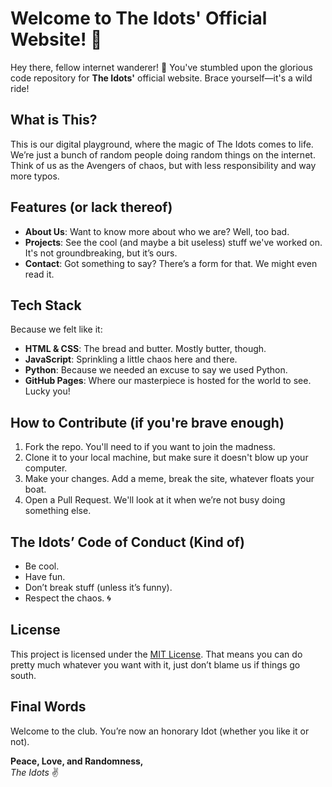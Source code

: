 # Welcome to The Idots' Official Website! 🎉

Hey there, fellow internet wanderer! 👋 You've stumbled upon the glorious code repository for **The Idots'** official website. Brace yourself—it's a wild ride!

## What is This?

This is our digital playground, where the magic of The Idots comes to life. We’re just a bunch of random people doing random things on the internet. Think of us as the Avengers of chaos, but with less responsibility and way more typos.

## Features (or lack thereof)

- **About Us**: Want to know more about who we are? Well, too bad.
- **Projects**: See the cool (and maybe a bit useless) stuff we've worked on. It's not groundbreaking, but it’s ours.
- **Contact**: Got something to say? There’s a form for that. We might even read it.

## Tech Stack

Because we felt like it:

- **HTML & CSS**: The bread and butter. Mostly butter, though.
- **JavaScript**: Sprinkling a little chaos here and there.
- **Python**: Because we needed an excuse to say we used Python.
- **GitHub Pages**: Where our masterpiece is hosted for the world to see. Lucky you!

## How to Contribute (if you're brave enough)

1. Fork the repo. You'll need to if you want to join the madness.
2. Clone it to your local machine, but make sure it doesn't blow up your computer.
3. Make your changes. Add a meme, break the site, whatever floats your boat.
4. Open a Pull Request. We'll look at it when we’re not busy doing something else.

## The Idots’ Code of Conduct (Kind of)

- Be cool. 
- Have fun.
- Don’t break stuff (unless it’s funny).
- Respect the chaos. 🌀

## License

This project is licensed under the [MIT License](LICENSE). That means you can do pretty much whatever you want with it, just don’t blame us if things go south.

## Final Words

Welcome to the club. You’re now an honorary Idot (whether you like it or not).

**Peace, Love, and Randomness,**  
*The Idots* ✌️
